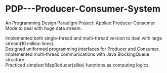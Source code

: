 # PDP---Producer-Consumer-System
An Programming Design Paradigm Project: Applied Producer Consumer Mode to deal with huge data stream.

Implemented both single-thread and multi-thread version to deal with large stream(10 million lines).  
Designed uniformed programming interfaces for Producer and Consumer.
Implemented multi-thread communications with Java BlockingQueue structure.  
Practiced simplest MapReducer(alike) functions as computing logics.  

